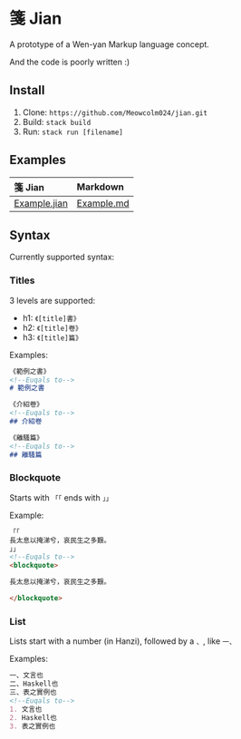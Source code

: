 # 箋 Jian

A prototype of a Wen-yan Markup language concept.

And the code is poorly written :)

## Install

1. Clone: `https://github.com/Meowcolm024/jian.git`
2. Build: `stack build`
3. Run: `stack run [filename]`

## Examples

| 箋 Jian                      | Markdown                 |
| :--------------------------- | :----------------------- |
| [Example.jian](example.jian) | [Example.md](example.md) |

## Syntax

Currently supported syntax:

### Titles

3 levels are supported:

- h1: `《[title]書》`
- h2: `《[title]卷》`
- h3: `《[title]篇》`

Examples:

``` markdown
《範例之書》
<!--Euqals to-->
# 範例之書

《介紹卷》
<!--Euqals to-->
## 介紹卷

《離騷篇》
<!--Euqals to-->
## 離騷篇
```

### Blockquote

Starts with `「「` ends with `」」`

Example:

``` markdown
「「
長太息以掩涕兮，哀民生之多艱。
」」
<!--Euqals to-->
<blockquote>

長太息以掩涕兮，哀民生之多艱。

</blockquote>
```

### List

Lists start with a number (in Hanzi), followed by a `、`, like `一、`

Examples:

``` markdown
一、文言也
二、Haskell也
三、表之實例也
<!--Euqals to-->
1. 文言也
2. Haskell也
3. 表之實例也
```
